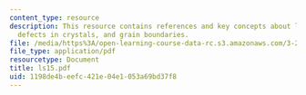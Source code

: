 ```yaml
---
content_type: resource
description: This resource contains references and key concepts about line and planar
  defects in crystals, and grain boundaries.
file: /media/https%3A/open-learning-course-data-rc.s3.amazonaws.com/3-21-kinetic-processes-in-materials-spring-2006/1198de4beefc421e04e1053a69bd37f8_ls15.pdf
file_type: application/pdf
resourcetype: Document
title: ls15.pdf
uid: 1198de4b-eefc-421e-04e1-053a69bd37f8
---
```

